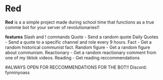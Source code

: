 # Red
**Red** is a a simple project made during school time that functions as a true commie bot for your server of revolutionaries!!

**features**
Slash and ! commands
Quote - Send a random quote
Daily Quotes - Send a quote to a specific channel and role every 9 hours.
Fact - Get a random historical communist fact.
Random figure - Get a random figure about communism.
Reactionary - Get a random reactionary comment from one of my tiktok videos.
Reading - Get reading reccommendations

#ALWAYS OPEN FOR RECCOMMENDATIONS FOR THE BOT!!
Discord: fynninyoass
